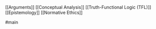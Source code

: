 [[Arguments]]
[[Conceptual Analysis]]
[[Truth-Functional Logic (TFL)]]
[[Epistemology]]
[[Normative Ethics]]

#main 
